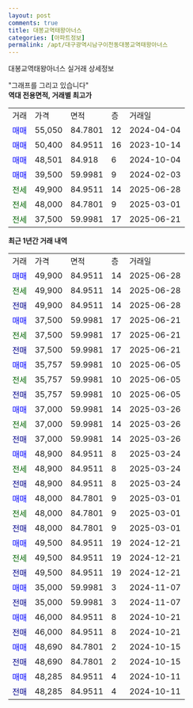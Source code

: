 ```yaml
---
layout: post
comments: true
title: 대봉교역태왕아너스
categories: [아파트정보]
permalink: /apt/대구광역시남구이천동대봉교역태왕아너스
---
```


대봉교역태왕아너스 실거래 상세정보

<script type="text/javascript">
  google.charts.load('current', {'packages':['line', 'corechart']});
  google.charts.setOnLoadCallback(drawChart);

  function drawChart() {
    var data = new google.visualization.DataTable();
    data.addColumn('date', '거래일');
    data.addColumn('number', "매매");
    data.addColumn('number', "전세");
    data.addColumn('number', "전매");

    data.addRows([[new Date(Date.parse("2025-06-28")), 49900, null, null], [new Date(Date.parse("2025-06-28")), null, 49900, null], [new Date(Date.parse("2025-06-28")), null, null, 49900], [new Date(Date.parse("2025-06-21")), 37500, null, null], [new Date(Date.parse("2025-06-21")), null, 37500, null], [new Date(Date.parse("2025-06-21")), null, null, 37500], [new Date(Date.parse("2025-06-05")), 35757, null, null], [new Date(Date.parse("2025-06-05")), null, 35757, null], [new Date(Date.parse("2025-06-05")), null, null, 35757], [new Date(Date.parse("2025-03-26")), 37000, null, null], [new Date(Date.parse("2025-03-26")), null, 37000, null], [new Date(Date.parse("2025-03-26")), null, null, 37000], [new Date(Date.parse("2025-03-24")), 48900, null, null], [new Date(Date.parse("2025-03-24")), null, 48900, null], [new Date(Date.parse("2025-03-24")), null, null, 48900], [new Date(Date.parse("2025-03-01")), 48000, null, null], [new Date(Date.parse("2025-03-01")), null, 48000, null], [new Date(Date.parse("2025-03-01")), null, null, 48000], [new Date(Date.parse("2024-12-21")), 49500, null, null], [new Date(Date.parse("2024-12-21")), null, 49500, null], [new Date(Date.parse("2024-12-21")), null, null, 49500], [new Date(Date.parse("2024-11-07")), 35000, null, null], [new Date(Date.parse("2024-11-07")), null, null, 35000], [new Date(Date.parse("2024-10-21")), 46000, null, null], [new Date(Date.parse("2024-10-21")), null, null, 46000], [new Date(Date.parse("2024-10-15")), 48690, null, null], [new Date(Date.parse("2024-10-15")), null, null, 48690], [new Date(Date.parse("2024-10-11")), 48285, null, null], [new Date(Date.parse("2024-10-11")), null, null, 48285]]);

    var options = {
      hAxis: {
        format: 'yyyy/MM/dd'
      },    
      lineWidth: 0,
      pointsVisible: true,    
      title: '최근 1년간 유형별 실거래가 분포',
      legend: { position: 'bottom' }
    };

    var formatter = new google.visualization.NumberFormat({pattern:'###,###'} );
    formatter.format(data, 1);
    formatter.format(data, 2);
    
    setTimeout(function() {
        var chart = new google.visualization.LineChart(document.getElementById('columnchart_material'));
        chart.draw(data, (options));
        document.getElementById('loading').style.display = 'none';
    }, 200);
  }
</script>


<div id="loading" style="z-index:20; display: block; margin-left: 0px">"그래프를 그리고 있습니다"</div>
<div id="columnchart_material" style="width: 95%; margin-left: 0px; display: block"></div>
<!-- contents start -->
<b>역대 전용면적, 거래별 최고가</b>
<table class="sortable">
    <tr>
      <td>거래</td>
      <td>가격</td>
      <td>면적</td>
      <td>층</td>
      <td>거래일</td>
    </tr>
        <tr>
          <td><a style="color: blue">매매</a></td>
          <td>55,050</td>
          <td>84.7801</td>
          <td>12</td>
          <td>2024-04-04</td>
        </tr>            <tr>
          <td><a style="color: blue">매매</a></td>
          <td>50,400</td>
          <td>84.9511</td>
          <td>16</td>
          <td>2023-10-14</td>
        </tr>            <tr>
          <td><a style="color: blue">매매</a></td>
          <td>48,501</td>
          <td>84.918</td>
          <td>6</td>
          <td>2024-10-04</td>
        </tr>            <tr>
          <td><a style="color: blue">매매</a></td>
          <td>39,500</td>
          <td>59.9981</td>
          <td>9</td>
          <td>2024-02-03</td>
        </tr>        
        <tr>
              <td><a style="color: darkgreen">전세</a></td>
              <td>49,900</td>
              <td>84.9511</td>
              <td>14</td>
              <td>2025-06-28</td>
            </tr>            <tr>
              <td><a style="color: darkgreen">전세</a></td>
              <td>48,000</td>
              <td>84.7801</td>
              <td>9</td>
              <td>2025-03-01</td>
            </tr>            <tr>
              <td><a style="color: darkgreen">전세</a></td>
              <td>37,500</td>
              <td>59.9981</td>
              <td>17</td>
              <td>2025-06-21</td>
            </tr>        
    
</table>

<b>최근 1년간 거래 내역</b>

<table class="sortable">
    <tr>
      <td>거래</td>
      <td>가격</td>
      <td>면적</td>
      <td>층</td>
      <td>거래일</td>
    </tr>
    <tr>
      <td><a style="color: blue">매매</a></td>
      <td>49,900</td>
      <td>84.9511</td>
      <td>14</td>
      <td>2025-06-28</td>
    </tr>          <tr>
      <td><a style="color: darkgreen">전세</a></td>
      <td>49,900</td>
      <td>84.9511</td>
      <td>14</td>
      <td>2025-06-28</td>
    </tr>          <tr>
      <td><a style="color: darkblue">전매</a></td>
      <td>49,900</td>
      <td>84.9511</td>
      <td>14</td>
      <td>2025-06-28</td>
    </tr>          <tr>
      <td><a style="color: blue">매매</a></td>
      <td>37,500</td>
      <td>59.9981</td>
      <td>17</td>
      <td>2025-06-21</td>
    </tr>          <tr>
      <td><a style="color: darkgreen">전세</a></td>
      <td>37,500</td>
      <td>59.9981</td>
      <td>17</td>
      <td>2025-06-21</td>
    </tr>          <tr>
      <td><a style="color: darkblue">전매</a></td>
      <td>37,500</td>
      <td>59.9981</td>
      <td>17</td>
      <td>2025-06-21</td>
    </tr>          <tr>
      <td><a style="color: blue">매매</a></td>
      <td>35,757</td>
      <td>59.9981</td>
      <td>10</td>
      <td>2025-06-05</td>
    </tr>          <tr>
      <td><a style="color: darkgreen">전세</a></td>
      <td>35,757</td>
      <td>59.9981</td>
      <td>10</td>
      <td>2025-06-05</td>
    </tr>          <tr>
      <td><a style="color: darkblue">전매</a></td>
      <td>35,757</td>
      <td>59.9981</td>
      <td>10</td>
      <td>2025-06-05</td>
    </tr>          <tr>
      <td><a style="color: blue">매매</a></td>
      <td>37,000</td>
      <td>59.9981</td>
      <td>14</td>
      <td>2025-03-26</td>
    </tr>          <tr>
      <td><a style="color: darkgreen">전세</a></td>
      <td>37,000</td>
      <td>59.9981</td>
      <td>14</td>
      <td>2025-03-26</td>
    </tr>          <tr>
      <td><a style="color: darkblue">전매</a></td>
      <td>37,000</td>
      <td>59.9981</td>
      <td>14</td>
      <td>2025-03-26</td>
    </tr>          <tr>
      <td><a style="color: blue">매매</a></td>
      <td>48,900</td>
      <td>84.9511</td>
      <td>8</td>
      <td>2025-03-24</td>
    </tr>          <tr>
      <td><a style="color: darkgreen">전세</a></td>
      <td>48,900</td>
      <td>84.9511</td>
      <td>8</td>
      <td>2025-03-24</td>
    </tr>          <tr>
      <td><a style="color: darkblue">전매</a></td>
      <td>48,900</td>
      <td>84.9511</td>
      <td>8</td>
      <td>2025-03-24</td>
    </tr>          <tr>
      <td><a style="color: blue">매매</a></td>
      <td>48,000</td>
      <td>84.7801</td>
      <td>9</td>
      <td>2025-03-01</td>
    </tr>          <tr>
      <td><a style="color: darkgreen">전세</a></td>
      <td>48,000</td>
      <td>84.7801</td>
      <td>9</td>
      <td>2025-03-01</td>
    </tr>          <tr>
      <td><a style="color: darkblue">전매</a></td>
      <td>48,000</td>
      <td>84.7801</td>
      <td>9</td>
      <td>2025-03-01</td>
    </tr>          <tr>
      <td><a style="color: blue">매매</a></td>
      <td>49,500</td>
      <td>84.9511</td>
      <td>19</td>
      <td>2024-12-21</td>
    </tr>          <tr>
      <td><a style="color: darkgreen">전세</a></td>
      <td>49,500</td>
      <td>84.9511</td>
      <td>19</td>
      <td>2024-12-21</td>
    </tr>          <tr>
      <td><a style="color: darkblue">전매</a></td>
      <td>49,500</td>
      <td>84.9511</td>
      <td>19</td>
      <td>2024-12-21</td>
    </tr>          <tr>
      <td><a style="color: blue">매매</a></td>
      <td>35,000</td>
      <td>59.9981</td>
      <td>3</td>
      <td>2024-11-07</td>
    </tr>          <tr>
      <td><a style="color: darkblue">전매</a></td>
      <td>35,000</td>
      <td>59.9981</td>
      <td>3</td>
      <td>2024-11-07</td>
    </tr>          <tr>
      <td><a style="color: blue">매매</a></td>
      <td>46,000</td>
      <td>84.9511</td>
      <td>8</td>
      <td>2024-10-21</td>
    </tr>          <tr>
      <td><a style="color: darkblue">전매</a></td>
      <td>46,000</td>
      <td>84.9511</td>
      <td>8</td>
      <td>2024-10-21</td>
    </tr>          <tr>
      <td><a style="color: blue">매매</a></td>
      <td>48,690</td>
      <td>84.7801</td>
      <td>2</td>
      <td>2024-10-15</td>
    </tr>          <tr>
      <td><a style="color: darkblue">전매</a></td>
      <td>48,690</td>
      <td>84.7801</td>
      <td>2</td>
      <td>2024-10-15</td>
    </tr>          <tr>
      <td><a style="color: blue">매매</a></td>
      <td>48,285</td>
      <td>84.9511</td>
      <td>4</td>
      <td>2024-10-11</td>
    </tr>          <tr>
      <td><a style="color: darkblue">전매</a></td>
      <td>48,285</td>
      <td>84.9511</td>
      <td>4</td>
      <td>2024-10-11</td>
    </tr>      </table>
<!-- contents end -->    

